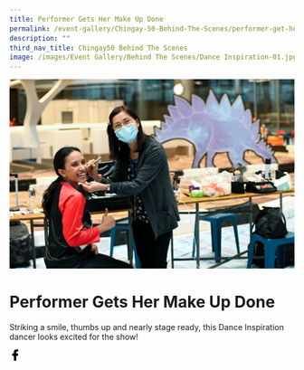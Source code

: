 ```yaml
---
title: Performer Gets Her Make Up Done
permalink: /event-gallery/Chingay-50-Behind-The-Scenes/performer-get-her-make-up-done
description: ""
third_nav_title: Chingay50 Behind The Scenes
image: /images/Event Gallery/Behind The Scenes/Dance Inspiration-01.jpg
---
```

![Act 1.1 The First Spark at Terminal 4](/images/Event%20Gallery/Behind%20The%20Scenes/Dance%20Inspiration-01.jpg)

# **Performer Gets Her Make Up Done**

Striking a smile, thumbs up and nearly stage ready, this Dance Inspiration dancer looks excited for the show!

<a href="http://www.facebook.com/sharer.php?u=http://www.chingay.gov.sg/image/event-gallery/performer-gets-her-make-up-done" style="float:left;">
	<img src="/images/facebook.png" style="width:auto;height:20px;">
</a>